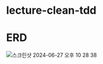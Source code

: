 # lecture-clean-tdd

# ERD
![스크린샷 2024-06-27 오후 10 28 38](https://github.com/ByeonJuHwan/lecture-clean-tdd/assets/105885581/c6a63df9-40f4-432f-98b1-47693c65bac4)
